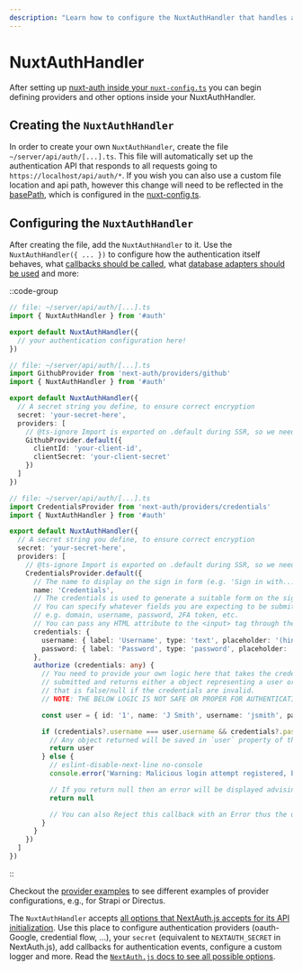 ```yaml
---
description: "Learn how to configure the NuxtAuthHandler that handles all authentication requests on the server-side"
---
```


# NuxtAuthHandler

After setting up [nuxt-auth inside your `nuxt-config.ts`](/configuration/nuxt-config) you can begin defining providers and other options inside your NuxtAuthHandler.

## Creating the `NuxtAuthHandler`

In order to create your own `NuxtAuthHandler`, create the file `~/server/api/auth/[...].ts`. This file will automatically set up the authentication API that responds to all
requests going to `https://localhost/api/auth/*`. If you wish you can also use a custom file location and api path, however this change will need to be
reflected in the [basePath](/configuration/nuxt-config#basepath), which is configured in the [nuxt-config.ts](/configuration/nuxt-config).

## Configuring the `NuxtAuthHandler`

After creating the file, add the `NuxtAuthHandler` to it. Use the `NuxtAuthHandler({ ... })` to configure how the authentication itself behaves, what [callbacks should be called](https://next-auth.js.org/configuration/callbacks), what [database adapters should be used](https://next-auth.js.org/adapters/overview) and more:

::code-group
```ts [Empty NuxtAuthHandler]
// file: ~/server/api/auth/[...].ts
import { NuxtAuthHandler } from '#auth'

export default NuxtAuthHandler({
  // your authentication configuration here!
})
```
```ts [NuxtAuthHandler with Github Provider]
// file: ~/server/api/auth/[...].ts
import GithubProvider from 'next-auth/providers/github'
import { NuxtAuthHandler } from '#auth'

export default NuxtAuthHandler({
  // A secret string you define, to ensure correct encryption
  secret: 'your-secret-here',
  providers: [
    // @ts-ignore Import is exported on .default during SSR, so we need to call it this way. May be fixed via Vite at some point
    GithubProvider.default({
      clientId: 'your-client-id',
      clientSecret: 'your-client-secret'
    })
  ]
})
```
```ts [NuxtAuthHandler with Credentials Provider]
// file: ~/server/api/auth/[...].ts
import CredentialsProvider from 'next-auth/providers/credentials'
import { NuxtAuthHandler } from '#auth'

export default NuxtAuthHandler({
  // A secret string you define, to ensure correct encryption
  secret: 'your-secret-here',
  providers: [
    // @ts-ignore Import is exported on .default during SSR, so we need to call it this way. May be fixed via Vite at some point
    CredentialsProvider.default({
      // The name to display on the sign in form (e.g. 'Sign in with...')
      name: 'Credentials',
      // The credentials is used to generate a suitable form on the sign in page.
      // You can specify whatever fields you are expecting to be submitted.
      // e.g. domain, username, password, 2FA token, etc.
      // You can pass any HTML attribute to the <input> tag through the object.
      credentials: {
        username: { label: 'Username', type: 'text', placeholder: '(hint: jsmith)' },
        password: { label: 'Password', type: 'password', placeholder: '(hint: hunter2)' }
      },
      authorize (credentials: any) {
        // You need to provide your own logic here that takes the credentials
        // submitted and returns either a object representing a user or value
        // that is false/null if the credentials are invalid.
        // NOTE: THE BELOW LOGIC IS NOT SAFE OR PROPER FOR AUTHENTICATION!

        const user = { id: '1', name: 'J Smith', username: 'jsmith', password: 'hunter2' }

        if (credentials?.username === user.username && credentials?.password === user.password) {
          // Any object returned will be saved in `user` property of the JWT
          return user
        } else {
          // eslint-disable-next-line no-console
          console.error('Warning: Malicious login attempt registered, bad credentials provided')

          // If you return null then an error will be displayed advising the user to check their details.
          return null

          // You can also Reject this callback with an Error thus the user will be sent to the error page with the error message as a query parameter
        }
      }
    })
  ]
})
```
::

Checkout the [provider examples](/provider-examples) to see different examples of provider configurations, e.g., for Strapi or Directus.

The `NuxtAuthHandler` accepts [all options that NextAuth.js accepts for its API initialization](https://next-auth.js.org/configuration/options#options). Use this place to configure authentication providers (oauth-Google, credential flow, ...), your `secret` (equivalent to `NEXTAUTH_SECRET` in NextAuth.js), add callbacks for authentication events, configure a custom logger and more. Read the [`NextAuth.js` docs to see all possible options](https://next-auth.js.org/configuration/options#options).
